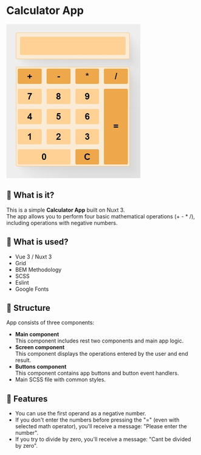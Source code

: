 # Calculator App
![App](~/../public/App.jpg)
## :pushpin: What is it?
This is a simple <strong>Calculator App</strong> built on Nuxt 3.<br>
The app allows you to perform four basic mathematical operations (+ - * /), including operations with negative numbers.
## :pushpin: What is used?
+ Vue 3 / Nuxt 3
+ Grid
+ BEM Methodology
+ SCSS
+ Eslint
+ Google Fonts
## :pushpin: Structure
App consists of three components:
+ **Main component**<br>
    This component includes rest two components and main app logic.
+ **Screen component**<br>
    This component displays the operations entered by the user and end result.
+ **Buttons component**<br>
    This component contains app buttons and button event handlers.
+ Main SCSS file with common styles.
## :pushpin: Features
+ You can use the first operand as a negative number.
+ If you don't enter the numbers before pressing the "=" (even with selected math operator), you'll receive a message: "Please enter the number".
+ If you try to divide by zero, you'll receive a message: "Cant be divided by zero".
